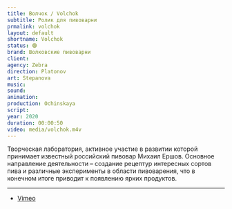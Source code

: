 ```yaml
---
title: Волчок / Volchok
subtitle: Ролик для пивоварни
prmalink: volchok
layout: default
shortname: Volchok
status: 🟢
brand: Волковские пивоварни
client:
agency: Zebra
direction: Platonov
art: Stepanova
music:  
sound:
animation:  
production: Ochinskaya
script:
year: 2020
duration: 00:00:50
video: media/volchok.m4v
---
```


Творческая лаборатория, активное участие в развитии которой принимает известный российский пивовар Михаил Ершов. Основное направление деятельности – создание рецептур интересных сортов пива и различные эксперименты в области пивоварения, что в конечном итоге приводит к появлению ярких продуктов.

---

+ [Vimeo](xxxxx)
